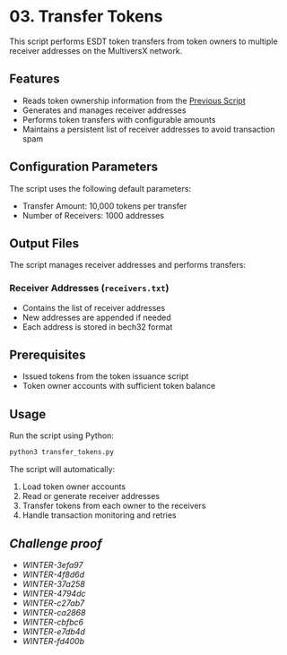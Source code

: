 # 03. Transfer Tokens

This script performs ESDT token transfers from token owners to multiple receiver addresses on the MultiversX network.

## Features

- Reads token ownership information from the [Previous Script](../02_issue_tokens/README.md)
- Generates and manages receiver addresses
- Performs token transfers with configurable amounts
- Maintains a persistent list of receiver addresses to avoid transaction spam

## Configuration Parameters

The script uses the following default parameters:
- Transfer Amount: 10,000 tokens per transfer
- Number of Receivers: 1000 addresses

## Output Files

The script manages receiver addresses and performs transfers:

### Receiver Addresses (`receivers.txt`)
- Contains the list of receiver addresses
- New addresses are appended if needed
- Each address is stored in bech32 format

## Prerequisites

- Issued tokens from the token issuance script
- Token owner accounts with sufficient token balance

## Usage

Run the script using Python:
```bash
python3 transfer_tokens.py
```

The script will automatically:
1. Load token owner accounts
2. Read or generate receiver addresses
3. Transfer tokens from each owner to the receivers
4. Handle transaction monitoring and retries

## *Challenge proof*

- *WINTER-3efa97*
- *WINTER-4f8d6d*
- *WINTER-37a258*
- *WINTER-4794dc*
- *WINTER-c27ab7*
- *WINTER-ca2868*
- *WINTER-cbfbc6*
- *WINTER-e7db4d*
- *WINTER-fd400b*
